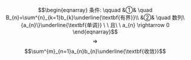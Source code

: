 $$\begin{eqnarray}
条件: \qquad
&①& \quad B_{n}=\sum^{n}_{k=1}b_{k}\underline{\textbf{有界}}\\
&②& \quad 数列\{a_{n}\}\underline{\textbf{单调}} \ \ 且\ \  a_{n} \rightarrow 0
\end{eqnarray}$$
$$\Rightarrow$$
$$\sum^{m}_{n=1}a_{n}b_{n}\underline{\textbf{收敛}}$$